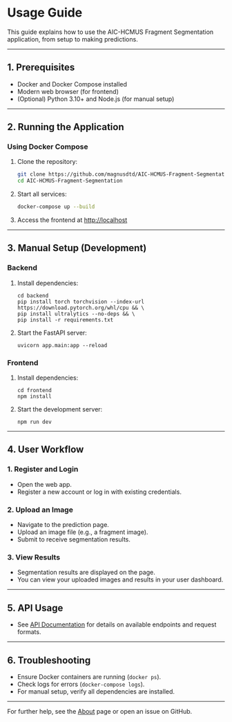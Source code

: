 # Usage Guide

This guide explains how to use the AIC-HCMUS Fragment Segmentation application, from setup to making predictions.

---

## 1. Prerequisites

- Docker and Docker Compose installed
- Modern web browser (for frontend)
- (Optional) Python 3.10+ and Node.js (for manual setup)

---

## 2. Running the Application

### Using Docker Compose

1. Clone the repository:
   ``` sh
   git clone https://github.com/magnusdtd/AIC-HCMUS-Fragment-Segmentation.git
   cd AIC-HCMUS-Fragment-Segmentation
   ```

2. Start all services:
   ``` sh
   docker-compose up --build
   ```

3. Access the frontend at [http://localhost](http://localhost)  

---

## 3. Manual Setup (Development)

### Backend

1. Install dependencies:
   ```
   cd backend
   pip install torch torchvision --index-url https://download.pytorch.org/whl/cpu && \
   pip install ultralytics --no-deps && \
   pip install -r requirements.txt
   ```

2. Start the FastAPI server:
   ```
   uvicorn app.main:app --reload
   ```

### Frontend

1. Install dependencies:
   ```
   cd frontend
   npm install
   ```

2. Start the development server:
   ```
   npm run dev
   ```

---

## 4. User Workflow

### 1. Register and Login

- Open the web app.
- Register a new account or log in with existing credentials.

### 2. Upload an Image

- Navigate to the prediction page.
- Upload an image file (e.g., a fragment image).
- Submit to receive segmentation results.

### 3. View Results

- Segmentation results are displayed on the page.
- You can view your uploaded images and results in your user dashboard.

---

## 5. API Usage

- See [API Documentation](api.md) for details on available endpoints and request formats.

---

## 6. Troubleshooting

- Ensure Docker containers are running (`docker ps`).
- Check logs for errors (`docker-compose logs`).
- For manual setup, verify all dependencies are installed.

---

For further help, see the [About](about.md) page or open an issue on GitHub.